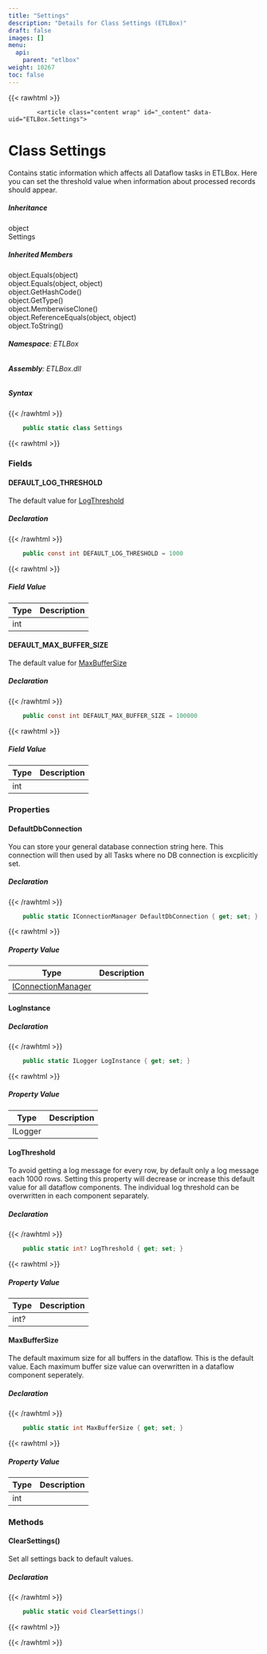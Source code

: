 ```yaml
---
title: "Settings"
description: "Details for Class Settings (ETLBox)"
draft: false
images: []
menu:
  api:
    parent: "etlbox"
weight: 10267
toc: false
---
```


{{< rawhtml >}}

            <article class="content wrap" id="_content" data-uid="ETLBox.Settings">
  <h1 id="ETLBox_Settings" data-uid="ETLBox.Settings" class="text-break">Class Settings
</h1>
  <div class="markdown level0 summary"><p>Contains static information which affects all Dataflow tasks in ETLBox.
Here you can set the threshold value when information about processed records should appear.</p>
</div>
  <div class="markdown level0 conceptual"></div>
  <div class="inheritance">
    <h5>Inheritance</h5>
    <div class="level0"><span class="xref">object</span></div>
    <div class="level1"><span class="xref">Settings</span></div>
  </div>
  <div class="inheritedMembers">
    <h5>Inherited Members</h5>
    <div>
      <span class="xref">object.Equals(object)</span>
    </div>
    <div>
      <span class="xref">object.Equals(object, object)</span>
    </div>
    <div>
      <span class="xref">object.GetHashCode()</span>
    </div>
    <div>
      <span class="xref">object.GetType()</span>
    </div>
    <div>
      <span class="xref">object.MemberwiseClone()</span>
    </div>
    <div>
      <span class="xref">object.ReferenceEquals(object, object)</span>
    </div>
    <div>
      <span class="xref">object.ToString()</span>
    </div>
  </div>
<h6><strong>Namespace</strong>: ETLBox</h6>
  <h6><strong>Assembly</strong>: ETLBox.dll</h6>
  <h5 id="ETLBox_Settings_syntax">Syntax</h5>
{{< /rawhtml >}}

```C#
    public static class Settings
```

{{< rawhtml >}}
  <h3 id="fields">Fields
</h3>
  <h4 id="ETLBox_Settings_DEFAULT_LOG_THRESHOLD" data-uid="ETLBox.Settings.DEFAULT_LOG_THRESHOLD">DEFAULT_LOG_THRESHOLD</h4>
  <div class="markdown level1 summary"><p>The default value for <a class="xref" href="/api/etlbox/settings#ETLBox_Settings_LogThreshold">LogThreshold</a></p>
</div>
  <div class="markdown level1 conceptual"></div>
  <h5 class="declaration">Declaration</h5>
{{< /rawhtml >}}

```C#
    public const int DEFAULT_LOG_THRESHOLD = 1000
```

{{< rawhtml >}}
  <h5 class="fieldValue">Field Value</h5>
  <table class="table table-bordered table-striped table-condensed">
    <thead>
      <tr>
        <th>Type</th>
        <th>Description</th>
      </tr>
    </thead>
    <tbody>
      <tr>
        <td><span class="xref">int</span></td>
        <td></td>
      </tr>
    </tbody>
  </table>
  <h4 id="ETLBox_Settings_DEFAULT_MAX_BUFFER_SIZE" data-uid="ETLBox.Settings.DEFAULT_MAX_BUFFER_SIZE">DEFAULT_MAX_BUFFER_SIZE</h4>
  <div class="markdown level1 summary"><p>The default value for <a class="xref" href="/api/etlbox/settings#ETLBox_Settings_MaxBufferSize">MaxBufferSize</a></p>
</div>
  <div class="markdown level1 conceptual"></div>
  <h5 class="declaration">Declaration</h5>
{{< /rawhtml >}}

```C#
    public const int DEFAULT_MAX_BUFFER_SIZE = 100000
```

{{< rawhtml >}}
  <h5 class="fieldValue">Field Value</h5>
  <table class="table table-bordered table-striped table-condensed">
    <thead>
      <tr>
        <th>Type</th>
        <th>Description</th>
      </tr>
    </thead>
    <tbody>
      <tr>
        <td><span class="xref">int</span></td>
        <td></td>
      </tr>
    </tbody>
  </table>
  <h3 id="properties">Properties
</h3>
  <a id="ETLBox_Settings_DefaultDbConnection_" data-uid="ETLBox.Settings.DefaultDbConnection*"></a>
  <h4 id="ETLBox_Settings_DefaultDbConnection" data-uid="ETLBox.Settings.DefaultDbConnection">DefaultDbConnection</h4>
  <div class="markdown level1 summary"><p>You can store your general database connection string here. This connection will then used by all Tasks where no DB connection is excplicitly set.</p>
</div>
  <div class="markdown level1 conceptual"></div>
  <h5 class="declaration">Declaration</h5>
{{< /rawhtml >}}

```C#
    public static IConnectionManager DefaultDbConnection { get; set; }
```

{{< rawhtml >}}
  <h5 class="propertyValue">Property Value</h5>
  <table class="table table-bordered table-striped table-condensed">
    <thead>
      <tr>
        <th>Type</th>
        <th>Description</th>
      </tr>
    </thead>
    <tbody>
      <tr>
        <td><a class="xref" href="/api/etlbox/iconnectionmanager">IConnectionManager</a></td>
        <td></td>
      </tr>
    </tbody>
  </table>
  <a id="ETLBox_Settings_LogInstance_" data-uid="ETLBox.Settings.LogInstance*"></a>
  <h4 id="ETLBox_Settings_LogInstance" data-uid="ETLBox.Settings.LogInstance">LogInstance</h4>
  <div class="markdown level1 summary"></div>
  <div class="markdown level1 conceptual"></div>
  <h5 class="declaration">Declaration</h5>
{{< /rawhtml >}}

```C#
    public static ILogger LogInstance { get; set; }
```

{{< rawhtml >}}
  <h5 class="propertyValue">Property Value</h5>
  <table class="table table-bordered table-striped table-condensed">
    <thead>
      <tr>
        <th>Type</th>
        <th>Description</th>
      </tr>
    </thead>
    <tbody>
      <tr>
        <td><span class="xref">ILogger</span></td>
        <td></td>
      </tr>
    </tbody>
  </table>
  <a id="ETLBox_Settings_LogThreshold_" data-uid="ETLBox.Settings.LogThreshold*"></a>
  <h4 id="ETLBox_Settings_LogThreshold" data-uid="ETLBox.Settings.LogThreshold">LogThreshold</h4>
  <div class="markdown level1 summary"><p>To avoid getting a log message for every row, by default only a log message each 1000 rows.
Setting this property will decrease or increase this default value for all dataflow components.
The individual log threshold can be overwritten in each component separately.</p>
</div>
  <div class="markdown level1 conceptual"></div>
  <h5 class="declaration">Declaration</h5>
{{< /rawhtml >}}

```C#
    public static int? LogThreshold { get; set; }
```

{{< rawhtml >}}
  <h5 class="propertyValue">Property Value</h5>
  <table class="table table-bordered table-striped table-condensed">
    <thead>
      <tr>
        <th>Type</th>
        <th>Description</th>
      </tr>
    </thead>
    <tbody>
      <tr>
        <td><span class="xref">int</span>?</td>
        <td></td>
      </tr>
    </tbody>
  </table>
  <a id="ETLBox_Settings_MaxBufferSize_" data-uid="ETLBox.Settings.MaxBufferSize*"></a>
  <h4 id="ETLBox_Settings_MaxBufferSize" data-uid="ETLBox.Settings.MaxBufferSize">MaxBufferSize</h4>
  <div class="markdown level1 summary"><p>The default maximum size for all buffers in the dataflow.
This is the default value. Each maximum buffer size value can overwritten in a dataflow component seperately.</p>
</div>
  <div class="markdown level1 conceptual"></div>
  <h5 class="declaration">Declaration</h5>
{{< /rawhtml >}}

```C#
    public static int MaxBufferSize { get; set; }
```

{{< rawhtml >}}
  <h5 class="propertyValue">Property Value</h5>
  <table class="table table-bordered table-striped table-condensed">
    <thead>
      <tr>
        <th>Type</th>
        <th>Description</th>
      </tr>
    </thead>
    <tbody>
      <tr>
        <td><span class="xref">int</span></td>
        <td></td>
      </tr>
    </tbody>
  </table>
  <h3 id="methods">Methods
</h3>
  <a id="ETLBox_Settings_ClearSettings_" data-uid="ETLBox.Settings.ClearSettings*"></a>
  <h4 id="ETLBox_Settings_ClearSettings" data-uid="ETLBox.Settings.ClearSettings">ClearSettings()</h4>
  <div class="markdown level1 summary"><p>Set all settings back to default values.</p>
</div>
  <div class="markdown level1 conceptual"></div>
  <h5 class="declaration">Declaration</h5>
{{< /rawhtml >}}

```C#
    public static void ClearSettings()
```

{{< rawhtml >}}

{{< /rawhtml >}}

